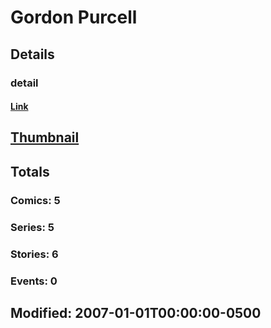 # Gordon  Purcell 
## Details
### detail
#### [Link](http://marvel.com/comics/creators/2292/gordon_purcell?utm_campaign=apiRef&utm_source=225578a89fc76f3d20fbffda5d17a88d)
## [Thumbnail](http://i.annihil.us/u/prod/marvel/i/mg/b/40/image_not_available.jpg)
## Totals
### Comics: 5
### Series: 5
### Stories: 6
### Events: 0
## Modified: 2007-01-01T00:00:00-0500